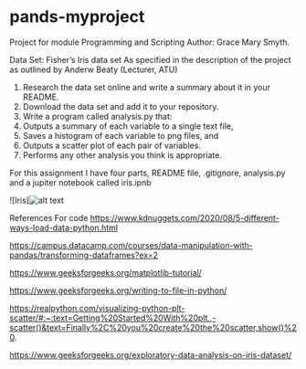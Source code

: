 # pands-myproject
Project for module Programming and Scripting
Author: Grace Mary Smyth.

Data Set:  Fisher’s Iris data set
As specified in the description of the project as outlined by Anderw Beaty (Lecturer, ATU)

1. Research the data set online and write a summary about it in your README.
2. Download the data set and add it to your repository.
3. Write a program called analysis.py that:
1. Outputs a summary of each variable to a single text file,
2. Saves a histogram of each variable to png files, and
3. Outputs a scatter plot of each pair of variables.
4. Performs any other analysis you think is appropriate.

For this assignment I have four parts, README file, .gitignore, analysis.py and a jupiter notebook called iris.ipnb

![Iris]![alt text](image.png)


References For code
https://www.kdnuggets.com/2020/08/5-different-ways-load-data-python.html

https://campus.datacamp.com/courses/data-manipulation-with-pandas/transforming-dataframes?ex=2

https://www.geeksforgeeks.org/matplotlib-tutorial/

https://www.geeksforgeeks.org/writing-to-file-in-python/

https://realpython.com/visualizing-python-plt-scatter/#:~:text=Getting%20Started%20With%20plt.,-scatter()&text=Finally%2C%20you%20create%20the%20scatter,show()%20.

https://www.geeksforgeeks.org/exploratory-data-analysis-on-iris-dataset/